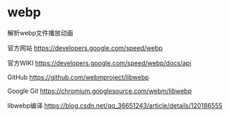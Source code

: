 # webp

解析webp文件播放动画

官方网站
https://developers.google.com/speed/webp

官方WIKI
https://developers.google.com/speed/webp/docs/api

GitHub
https://github.com/webmproject/libwebp

Google Git
https://chromium.googlesource.com/webm/libwebp

libwebp编译
https://blog.csdn.net/qq_36651243/article/details/120186555
